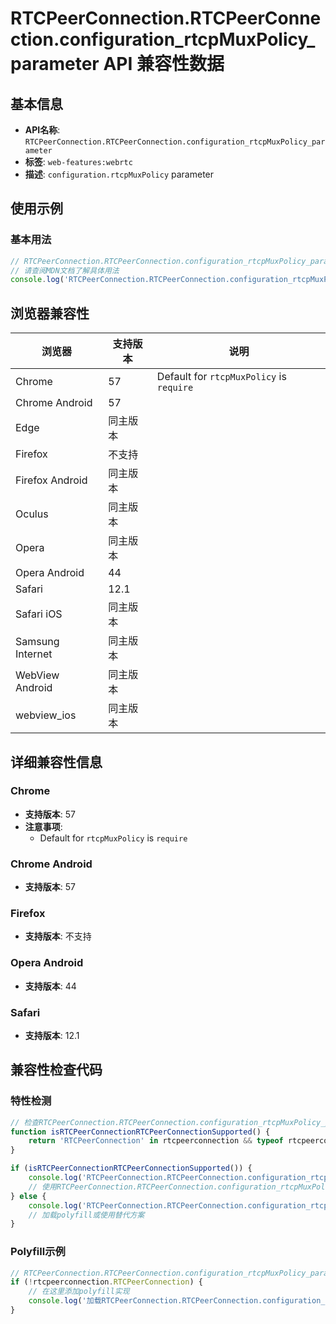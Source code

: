 # RTCPeerConnection.RTCPeerConnection.configuration_rtcpMuxPolicy_parameter API 兼容性数据

## 基本信息

- **API名称**: `RTCPeerConnection.RTCPeerConnection.configuration_rtcpMuxPolicy_parameter`
- **标签**: `web-features:webrtc`
- **描述**: `configuration.rtcpMuxPolicy` parameter

## 使用示例

### 基本用法

```javascript
// RTCPeerConnection.RTCPeerConnection.configuration_rtcpMuxPolicy_parameter 使用示例
// 请查阅MDN文档了解具体用法
console.log('RTCPeerConnection.RTCPeerConnection.configuration_rtcpMuxPolicy_parameter API');
```

## 浏览器兼容性

| 浏览器 | 支持版本 | 说明 |
|--------|----------|------|
| Chrome | 57 | Default for `rtcpMuxPolicy` is `require` |
| Chrome Android | 57 |  |
| Edge | 同主版本 |  |
| Firefox | 不支持 |  |
| Firefox Android | 同主版本 |  |
| Oculus | 同主版本 |  |
| Opera | 同主版本 |  |
| Opera Android | 44 |  |
| Safari | 12.1 |  |
| Safari iOS | 同主版本 |  |
| Samsung Internet | 同主版本 |  |
| WebView Android | 同主版本 |  |
| webview_ios | 同主版本 |  |

## 详细兼容性信息

### Chrome

- **支持版本**: 57
- **注意事项**:
  - Default for `rtcpMuxPolicy` is `require`

### Chrome Android

- **支持版本**: 57

### Firefox

- **支持版本**: 不支持

### Opera Android

- **支持版本**: 44

### Safari

- **支持版本**: 12.1

## 兼容性检查代码

### 特性检测

```javascript
// 检查RTCPeerConnection.RTCPeerConnection.configuration_rtcpMuxPolicy_parameter是否支持
function isRTCPeerConnectionRTCPeerConnectionSupported() {
    return 'RTCPeerConnection' in rtcpeerconnection && typeof rtcpeerconnection.RTCPeerConnection === 'function';
}

if (isRTCPeerConnectionRTCPeerConnectionSupported()) {
    console.log('RTCPeerConnection.RTCPeerConnection.configuration_rtcpMuxPolicy_parameter 支持');
    // 使用RTCPeerConnection.RTCPeerConnection.configuration_rtcpMuxPolicy_parameter
} else {
    console.log('RTCPeerConnection.RTCPeerConnection.configuration_rtcpMuxPolicy_parameter 不支持，需要polyfill');
    // 加载polyfill或使用替代方案
}
```

### Polyfill示例

```javascript
// RTCPeerConnection.RTCPeerConnection.configuration_rtcpMuxPolicy_parameter polyfill
if (!rtcpeerconnection.RTCPeerConnection) {
    // 在这里添加polyfill实现
    console.log('加载RTCPeerConnection.RTCPeerConnection.configuration_rtcpMuxPolicy_parameter polyfill');
}
```

